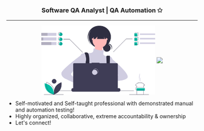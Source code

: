 <h3 align="center"> Software QA Analyst | QA Automation ✩ </h4>

-----

<div id="header" align="center" >
  <a href="https://nnuch.github.io/nph20/" target="_blank" rel="noopener noreferrer"><img align="center"  src="https://raw.githubusercontent.com/nnuch/nph20/7d442d1a04f36c27a3123b97d73dd42e6c231f9b/images/undraw_dev_focus_b9xo.svg" width="300"/></a>
  <a href="https://github.com/anuraghazra/github-readme-stats">
  <img align="center" src="https://github-readme-stats.vercel.app/api/top-langs/?username=nnuch&layout=compact&bg_color=f8f8ff&langs_count=10" /></a>
  
</div>


- Self-motivated and Self-taught professional with demonstrated manual and automation testing!
- Highly organized, collaborative, extreme accountability & ownership
- Let's connect!

